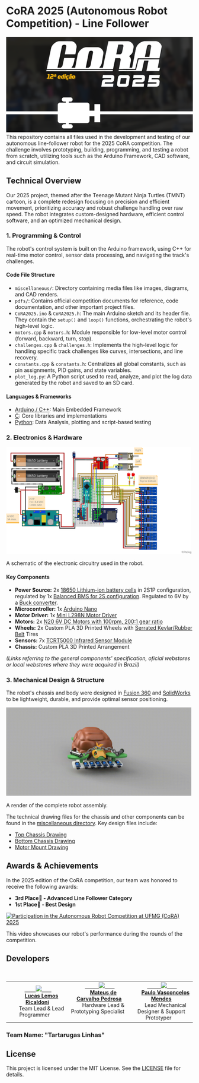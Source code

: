 # CoRA 2025 (Autonomous Robot Competition) - Line Follower

![CoRA2025 Banner](miscellaneous/CoRA2025_Banner.png) This repository contains all files used in the development and testing of our autonomous line-follower robot for the 2025 CoRA competition. The challenge involves prototyping, building, programming, and testing a robot from scratch, utilizing tools such as the Arduino Framework, CAD software, and circuit simulation.

## Technical Overview

Our 2025 project, themed after the Teenage Mutant Ninja Turtles (TMNT) cartoon, is a complete redesign focusing on precision and efficient movement, prioritizing accuracy and robust challenge handling over raw speed. The robot integrates custom-designed hardware, efficient control software, and an optimized mechanical design.

### 1. Programming & Control

The robot's control system is built on the Arduino framework, using C++ for real-time motor control, sensor data processing, and navigating the track's challenges.

#### Code File Structure
- `miscellaneous/`: Directory containing media files like images, diagrams, and CAD renders.
- `pdfs/`: Contains official competition documents for reference, code documentation, and other important project files.
- `CoRA2025.ino` & `CoRA2025.h`: The main Arduino sketch and its header file. They contain the `setup()` and `loop()` functions, orchestrating the robot's high-level logic.
- `motors.cpp` & `motors.h`: Module responsible for low-level motor control (forward, backward, turn, stop).
- `challenges.cpp` & `challenges.h`: Implements the high-level logic for handling specific track challenges like curves, intersections, and line recovery.
- `constants.cpp` & `constants.h`: Centralizes all global constants, such as pin assignments, PID gains, and state variables.
- `plot_log.py`: A Python script used to read, analyze, and plot the log data generated by the robot and saved to an SD card.


#### Languages & Frameworks
- [Arduino / C++](https://www.arduino.cc/): Main Embedded Framework
- [C](https://learn.microsoft.com/en-us/cpp/c-language/): Core libraries and implementations
- [Python](https://python.org): Data Analysis, plotting and script-based testing

### 2. Electronics & Hardware

<a href="miscellaneous/CoRA2025_ElectronicDiagram_V1.3.png">
 <img src="miscellaneous/CoRA2025_ElectronicDiagram_V1.3.png" alt="Electronic Circuit Diagram" width="500">
</a>
<p>A schematic of the electronic circuitry used in the robot.</p>

#### Key Components
- **Power Source:**
2x [18650 Lithium-ion battery cells](https://secondlifestorage.com/index.php?threads/eve-icr18650-26v-cell-specifications.8390/1) in 2S1P configuration, regulated by 1x [Balanced BMS for 2S configuration](https://shopee.com.br/Placa-Bms-2s-20A-de-Carregamento-para-2-Baterias-de-3.7V-sendo-2S-7-4V-Balanceada-i.413370384.22793672407).
Regulated to 6V by a [Buck converter](https://www.eletrogate.com/modulo-regulador-de-tensao-step-down-xl4005-conversor-dc-dc-5a).
- **Microcontroller:** 1x [Arduino Nano](https://store.arduino.cc/products/arduino-nano)
- **Motor Driver:** 1x [Mini L298N Motor Driver](https://www.eletrogate.com/mini-ponte-h-dupla-l298n)
- **Motors:** 2x [N20 6V DC Motors with 100rpm, 200:1 gear ratio](https://shopee.com.br/GA12-N20-DC-3V-6V-12V-Motor-De-Redu%C3%A7%C3%A3o-De-Engrenagens-Micro-Tipo-M%C3%BAltiplo-Baixa-Velocidade-Desacelera%C3%A7%C3%A3o-15RPM-600RPM-100RPM-1000RPM-i.780873846.24200559684?xptdk=86665fb1-2630-4398-8e67-c957986a3de1)
- **Wheels:** 2x Custom PLA 3D Printed Wheels with [Serrated Kevlar/Rubber Belt](https://shopee.com.br/Correia-Gt2-6mm-Passo-2mm-impressora-3D-Ender-3-Pro-V2-i.333628117.15734284810) Tires
- **Sensors:** 7x [TCRT5000 Infrared Sensor Module](https://www.eletrogate.com/modulo-seguidor-de-linha-tcrt5000)
- **Chassis:** Custom PLA 3D Printed Arrangement

*(Links referring to the general components' specification, oficial webstores or local webstores where they were acquired in Brazil)*
### 3. Mechanical Design & Structure

The robot's chassis and body were designed in [Fusion 360](https://www.autodesk.com/products/fusion-360/overview) and [SolidWorks](https://www.solidworks.com/product/solidworks-3d-cad) to be lightweight, durable, and provide optimal sensor positioning.

<img src="miscellaneous/car.gif" alt="CAD render of the robot assembly" width="500">
<p>A render of the complete robot assembly.</p>

<p>The technical drawing files for the chassis and other components can be found in the <a href="miscellaneous/">miscellaneous directory</a>. Key design files include:</p>
<ul>
  <li><a href="miscellaneous/chassis_top.pdf">Top Chassis Drawing</a></li>
  <li><a href="miscellaneous/chassis_bottom.pdf">Bottom Chassis Drawing</a></li>
  <li><a href="miscellaneous/motor_mount.pdf">Motor Mount Drawing</a></li>
</ul>


## Awards & Achievements

In the 2025 edition of the CoRA competition, our team was honored to receive the following awards:

* **3rd Place🥉 - Advanced Line Follower Category**
* **1st Place🥇 - Best Design**

<a href="https://www.youtube.com/watch?v=5dsM9JK7ZyI">
  <img src="https://img.youtube.com/vi/5dsM9JK7ZyI/0.jpg" alt="Participation in the Autonomous Robot Competition at UFMG (CoRA) 2025" width="500">
</a>
<p>This video showcases our robot's performance during the rounds of the competition.</p>

## Developers

<table>
  <tr>
    <td align="center" style="max-width: 200px;">
      <a href="https://github.com/lemosslucas" target="_blank">
        <img src="https://github.com/lemosslucas.png" width="180" />
      </a>
      <br/>
      <a href="https://github.com/lemosslucas"><strong>Lucas Lemos Ricaldoni</strong></a><br/>
      <span>Team Lead & Lead Programmer</span>
    </td>
    <td align="center" style="max-width: 200px;">
      <a href="https://github.com/mateusdcp13"> 
        <img src="https://github.com/mateusdcp13.png" width="180">
      </a>
      <br/>
      <a href="https://github.com/mateusdcp13"><strong>Mateus de Carvalho Pedrosa</strong></a><br/>
      <span>Hardware Lead & Prototyping Specialist</span>
    </td>
    <td align="center" style="max-width: 200px;">
      <a href="https://github.com/PauloMendesPVRM"> 
        <img src="https://github.com/PauloMendesPVRM.png" width="180">
      </a>
      <br/>
      <a href="https://github.com/PauloMendesPVRM"><strong>Paulo Vasconcelos Mendes</strong></a><br/>
      <span>Lead Mechanical Designer & Support Prototyper</span>
    </td>
  </tr>
</table>

### Team Name: "Tartarugas Linhas"

## License
This project is licensed under the MIT License. See the [LICENSE](LICENSE) file for details.
